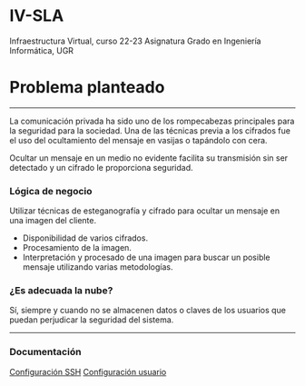# IV-SLA
Infraestructura Virtual, curso 22-23 Asignatura Grado en Ingeniería Informática, UGR

# Problema planteado
----

La comunicación privada ha sido uno de los rompecabezas principales para la seguridad para la sociedad. Una de las técnicas previa a los cifrados fue el uso del ocultamiento del mensaje en vasijas o tapándolo con cera.

Ocultar un mensaje en un medio no evidente facilita su transmisión sin ser detectado y un cifrado le proporciona seguridad.

### Lógica de negocio

Utilizar técnicas de esteganografía y cifrado para ocultar un mensaje en una imagen del cliente.

* Disponibilidad de varios cifrados.
* Procesamiento de la imagen.
* Interpretación y procesado de una imagen para buscar un posible mensaje utilizando varias metodologías.



### ¿Es adecuada la nube?
Sí, siempre y cuando no se almacenen datos o claves de los usuarios que puedan perjudicar la seguridad del sistema.


---
### Documentación

[Configuración SSH](https://github.com/albegadel/IV-SLA/images/ssh.png)
[Configuración usuario](https://github.com/albegadel/IV-SLA/images/config-usuario-github.png)